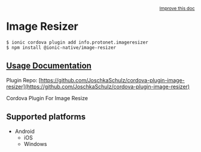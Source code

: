 <a style="float:right;font-size:12px;" href="http://github.com/ionic-team/ionic-native/edit/master/src/@ionic-native/plugins/image-resizer/index.ts#L42">
  Improve this doc
</a>

# Image Resizer

```
$ ionic cordova plugin add info.protonet.imageresizer
$ npm install @ionic-native/image-resizer
```

## [Usage Documentation](https://ionicframework.com/docs/native/image-resizer/)

Plugin Repo: [https://github.com/JoschkaSchulz/cordova-plugin-image-resizer](https://github.com/JoschkaSchulz/cordova-plugin-image-resizer)

Cordova Plugin For Image Resize

## Supported platforms

- Android
  - iOS
  - Windows
  


